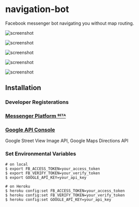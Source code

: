 # navigation-bot


Facebook messenger bot navigating you without map routing.

![screenshot](../master/screenshot/00.jpg?raw=true)

![screenshot](../master/screenshot/01.jpg?raw=true)

![screenshot](../master/screenshot/02.jpg?raw=true)

![screenshot](../master/screenshot/03.jpg?raw=true)

![screenshot](../master/screenshot/04.jpg?raw=true)


## Installation


### Developer Registerations

### [Messenger Platform ᴮᴱᵀᴬ](https://developers.facebook.com/docs/messenger-platform)

### [Google API Console](https://console.developers.google.com/)

Google Street View Image API, Google Maps Directions API


### Set Environmental Variables

```
# on local
$ export FB_ACCESS_TOKEN=your_access_token
$ export FB_VERIFY_TOKEN=your_verify_token
$ export GOOGLE_API_KEY=your_api_key

# on Heroku
$ heroku config:set FB_ACCESS_TOKEN=your_access_token
$ heroku config:set FB_VERIFY_TOKEN=your_verify_token
$ heroku config:set GOOGLE_API_KEY=your_api_key
```

